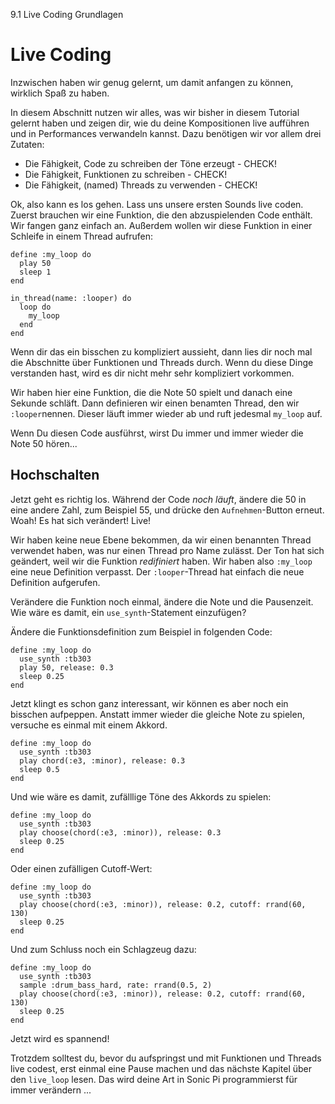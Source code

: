 9.1 Live Coding Grundlagen

# Live Coding

Inzwischen haben wir genug gelernt, um damit anfangen zu können, 
wirklich Spaß zu haben.

In diesem Abschnitt nutzen wir alles, was wir bisher in diesem Tutorial 
gelernt haben und zeigen dir, wie du deine Kompositionen live aufführen 
und in Performances verwandeln kannst. Dazu benötigen wir vor allem 
drei Zutaten:

* Die Fähigkeit, Code zu schreiben der Töne erzeugt - CHECK!
* Die Fähigkeit, Funktionen zu schreiben - CHECK!
* Die Fähigkeit, (named) Threads zu verwenden - CHECK!

Ok, also kann es los gehen. Lass uns unsere ersten Sounds live coden. 
Zuerst brauchen wir eine Funktion, die den abzuspielenden Code enthält. 
Wir fangen ganz einfach an. Außerdem wollen wir diese Funktion in einer 
Schleife in einem Thread aufrufen:

```
define :my_loop do
  play 50
  sleep 1
end

in_thread(name: :looper) do
  loop do
    my_loop
  end
end
```

Wenn dir das ein bisschen zu kompliziert aussieht, dann lies dir noch 
mal die Abschnitte über Funktionen und Threads durch. Wenn du diese 
Dinge verstanden hast, wird es dir nicht mehr sehr kompliziert 
vorkommen.

Wir haben hier eine Funktion, die die Note 50 spielt und danach eine 
Sekunde schläft. Dann definieren wir einen benamten Thread, den wir 
`:looper`nennen. Dieser läuft immer wieder ab und ruft jedesmal 
`my_loop` auf.

Wenn Du diesen Code ausführst, wirst Du immer und immer wieder die Note 
50 hören...

## Hochschalten

Jetzt geht es richtig los. Während der Code *noch läuft*, ändere die 50 
in eine andere Zahl, zum Beispiel 55, und drücke den `Aufnehmen`-Button 
erneut. Woah! Es hat sich verändert! Live!

Wir haben keine neue Ebene bekommen, da wir einen benannten Thread 
verwendet haben, was nur einen Thread pro Name zulässt. Der Ton hat 
sich geändert, weil wir die Funktion *redifiniert* haben. Wir haben 
also `:my_loop` eine neue Definition verpasst. Der `:looper`-Thread hat 
einfach die neue Definition aufgerufen.

Verändere die Funktion noch einmal, ändere die Note und die Pausenzeit. 
Wie wäre es damit, ein `use_synth`-Statement einzufügen?

Ändere die Funktionsdefinition zum Beispiel in folgenden Code:

```
define :my_loop do
  use_synth :tb303
  play 50, release: 0.3
  sleep 0.25
end
```

Jetzt klingt es schon ganz interessant, wir können es aber noch ein 
bisschen aufpeppen. Anstatt immer wieder die gleiche Note zu spielen, 
versuche es einmal mit einem Akkord.

```
define :my_loop do
  use_synth :tb303
  play chord(:e3, :minor), release: 0.3
  sleep 0.5
end
```

Und wie wäre es damit, zufälllige Töne des Akkords zu spielen:

```
define :my_loop do
  use_synth :tb303
  play choose(chord(:e3, :minor)), release: 0.3
  sleep 0.25
end
```

Oder einen zufälligen Cutoff-Wert:

```
define :my_loop do
  use_synth :tb303
  play choose(chord(:e3, :minor)), release: 0.2, cutoff: rrand(60, 130)
  sleep 0.25
end
```

Und zum Schluss noch ein Schlagzeug dazu:

```
define :my_loop do
  use_synth :tb303
  sample :drum_bass_hard, rate: rrand(0.5, 2)
  play choose(chord(:e3, :minor)), release: 0.2, cutoff: rrand(60, 130)
  sleep 0.25
end
```

Jetzt wird es spannend!

Trotzdem solltest du, bevor du aufspringst und mit Funktionen und 
Threads live codest, erst einmal eine Pause machen und das nächste 
Kapitel über den `live_loop` lesen. Das wird deine Art in Sonic Pi 
programmierst für immer verändern ...
